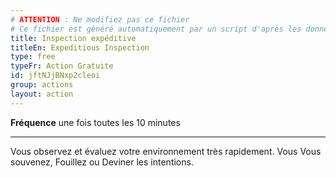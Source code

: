 ```yaml
---
# ATTENTION : Ne modifiez pas ce fichier
# Ce fichier est généré automatiquement par un script d'après les données du module Foundry VTT officiel et de sa traduction
title: Inspection expéditive
titleEn: Expeditious Inspection
type: free
typeFr: Action Gratuite
id: jftNJjBNxp2cleoi
group: actions
layout: action
---
```

**Fréquence** une fois toutes les 10 minutes

----

Vous observez et évaluez votre environnement très rapidement. Vous <a class="entity-link" draggable="true" data-pack="pf2e.actionspf2e" data-id="KygTSeDvsFoSO6HW">Vous souvenez</a>, <a class="entity-link" draggable="true" data-pack="pf2e.actionspf2e" data-id="BlAOM2X92SI6HMtJ">Fouillez</a> ou <a class="entity-link" draggable="true" data-pack="pf2e.actionspf2e" data-id="1xRFPTFtWtGJ9ELw">Deviner les intentions</a>.


